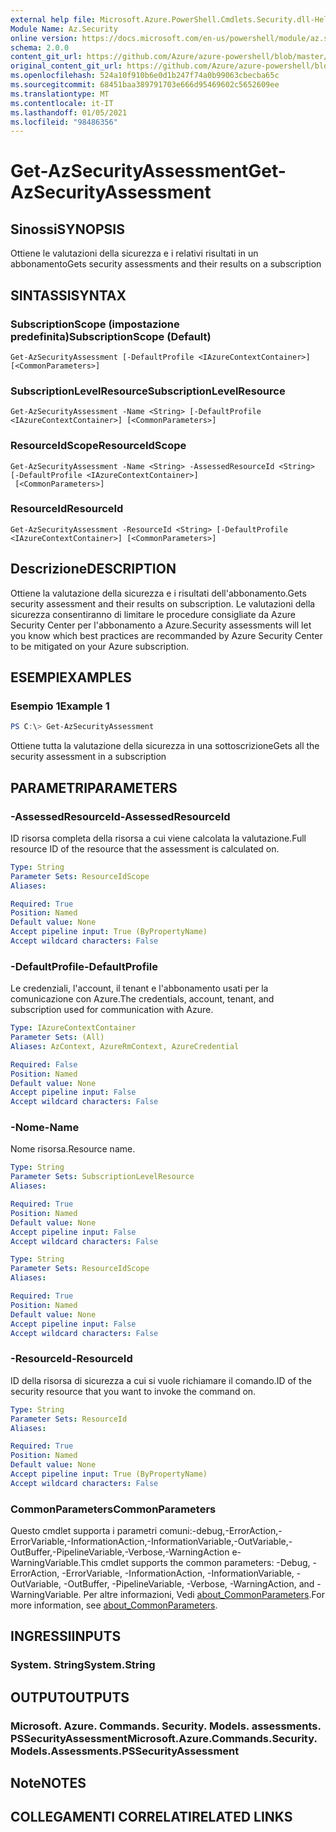 ```yaml
---
external help file: Microsoft.Azure.PowerShell.Cmdlets.Security.dll-Help.xml
Module Name: Az.Security
online version: https://docs.microsoft.com/en-us/powershell/module/az.security/Get-AzSecurityAssessment
schema: 2.0.0
content_git_url: https://github.com/Azure/azure-powershell/blob/master/src/Security/Security/help/Get-AzSecurityAssessment.md
original_content_git_url: https://github.com/Azure/azure-powershell/blob/master/src/Security/Security/help/Get-AzSecurityAssessment.md
ms.openlocfilehash: 524a10f910b6e0d1b247f74a0b99063cbecba65c
ms.sourcegitcommit: 68451baa389791703e666d95469602c5652609ee
ms.translationtype: MT
ms.contentlocale: it-IT
ms.lasthandoff: 01/05/2021
ms.locfileid: "98486356"
---
```

# <span data-ttu-id="cec16-101">Get-AzSecurityAssessment</span><span class="sxs-lookup"><span data-stu-id="cec16-101">Get-AzSecurityAssessment</span></span>

## <span data-ttu-id="cec16-102">Sinossi</span><span class="sxs-lookup"><span data-stu-id="cec16-102">SYNOPSIS</span></span>
<span data-ttu-id="cec16-103">Ottiene le valutazioni della sicurezza e i relativi risultati in un abbonamento</span><span class="sxs-lookup"><span data-stu-id="cec16-103">Gets security assessments and their results on a subscription</span></span>

## <span data-ttu-id="cec16-104">SINTASSI</span><span class="sxs-lookup"><span data-stu-id="cec16-104">SYNTAX</span></span>

### <span data-ttu-id="cec16-105">SubscriptionScope (impostazione predefinita)</span><span class="sxs-lookup"><span data-stu-id="cec16-105">SubscriptionScope (Default)</span></span>
```
Get-AzSecurityAssessment [-DefaultProfile <IAzureContextContainer>] [<CommonParameters>]
```

### <span data-ttu-id="cec16-106">SubscriptionLevelResource</span><span class="sxs-lookup"><span data-stu-id="cec16-106">SubscriptionLevelResource</span></span>
```
Get-AzSecurityAssessment -Name <String> [-DefaultProfile <IAzureContextContainer>] [<CommonParameters>]
```

### <span data-ttu-id="cec16-107">ResourceIdScope</span><span class="sxs-lookup"><span data-stu-id="cec16-107">ResourceIdScope</span></span>
```
Get-AzSecurityAssessment -Name <String> -AssessedResourceId <String> [-DefaultProfile <IAzureContextContainer>]
 [<CommonParameters>]
```

### <span data-ttu-id="cec16-108">ResourceId</span><span class="sxs-lookup"><span data-stu-id="cec16-108">ResourceId</span></span>
```
Get-AzSecurityAssessment -ResourceId <String> [-DefaultProfile <IAzureContextContainer>] [<CommonParameters>]
```

## <span data-ttu-id="cec16-109">Descrizione</span><span class="sxs-lookup"><span data-stu-id="cec16-109">DESCRIPTION</span></span>
<span data-ttu-id="cec16-110">Ottiene la valutazione della sicurezza e i risultati dell'abbonamento.</span><span class="sxs-lookup"><span data-stu-id="cec16-110">Gets security assessment and their results on subscription.</span></span> <span data-ttu-id="cec16-111">Le valutazioni della sicurezza consentiranno di limitare le procedure consigliate da Azure Security Center per l'abbonamento a Azure.</span><span class="sxs-lookup"><span data-stu-id="cec16-111">Security assessments will let you know which best practices are recommanded by Azure Security Center to be mitigated on your Azure subscription.</span></span>

## <span data-ttu-id="cec16-112">ESEMPI</span><span class="sxs-lookup"><span data-stu-id="cec16-112">EXAMPLES</span></span>

### <span data-ttu-id="cec16-113">Esempio 1</span><span class="sxs-lookup"><span data-stu-id="cec16-113">Example 1</span></span>
```powershell
PS C:\> Get-AzSecurityAssessment
```

<span data-ttu-id="cec16-114">Ottiene tutta la valutazione della sicurezza in una sottoscrizione</span><span class="sxs-lookup"><span data-stu-id="cec16-114">Gets all the security assessment in a subscription</span></span>

## <span data-ttu-id="cec16-115">PARAMETRI</span><span class="sxs-lookup"><span data-stu-id="cec16-115">PARAMETERS</span></span>

### <span data-ttu-id="cec16-116">-AssessedResourceId</span><span class="sxs-lookup"><span data-stu-id="cec16-116">-AssessedResourceId</span></span>
<span data-ttu-id="cec16-117">ID risorsa completa della risorsa a cui viene calcolata la valutazione.</span><span class="sxs-lookup"><span data-stu-id="cec16-117">Full resource ID of the resource that the assessment is calculated on.</span></span>

```yaml
Type: String
Parameter Sets: ResourceIdScope
Aliases:

Required: True
Position: Named
Default value: None
Accept pipeline input: True (ByPropertyName)
Accept wildcard characters: False
```

### <span data-ttu-id="cec16-118">-DefaultProfile</span><span class="sxs-lookup"><span data-stu-id="cec16-118">-DefaultProfile</span></span>
<span data-ttu-id="cec16-119">Le credenziali, l'account, il tenant e l'abbonamento usati per la comunicazione con Azure.</span><span class="sxs-lookup"><span data-stu-id="cec16-119">The credentials, account, tenant, and subscription used for communication with Azure.</span></span>

```yaml
Type: IAzureContextContainer
Parameter Sets: (All)
Aliases: AzContext, AzureRmContext, AzureCredential

Required: False
Position: Named
Default value: None
Accept pipeline input: False
Accept wildcard characters: False
```

### <span data-ttu-id="cec16-120">-Nome</span><span class="sxs-lookup"><span data-stu-id="cec16-120">-Name</span></span>
<span data-ttu-id="cec16-121">Nome risorsa.</span><span class="sxs-lookup"><span data-stu-id="cec16-121">Resource name.</span></span>

```yaml
Type: String
Parameter Sets: SubscriptionLevelResource
Aliases:

Required: True
Position: Named
Default value: None
Accept pipeline input: False
Accept wildcard characters: False
```

```yaml
Type: String
Parameter Sets: ResourceIdScope
Aliases:

Required: True
Position: Named
Default value: None
Accept pipeline input: False
Accept wildcard characters: False
```

### <span data-ttu-id="cec16-122">-ResourceId</span><span class="sxs-lookup"><span data-stu-id="cec16-122">-ResourceId</span></span>
<span data-ttu-id="cec16-123">ID della risorsa di sicurezza a cui si vuole richiamare il comando.</span><span class="sxs-lookup"><span data-stu-id="cec16-123">ID of the security resource that you want to invoke the command on.</span></span>

```yaml
Type: String
Parameter Sets: ResourceId
Aliases:

Required: True
Position: Named
Default value: None
Accept pipeline input: True (ByPropertyName)
Accept wildcard characters: False
```

### <span data-ttu-id="cec16-124">CommonParameters</span><span class="sxs-lookup"><span data-stu-id="cec16-124">CommonParameters</span></span>
<span data-ttu-id="cec16-125">Questo cmdlet supporta i parametri comuni:-debug,-ErrorAction,-ErrorVariable,-InformationAction,-InformationVariable,-OutVariable,-OutBuffer,-PipelineVariable,-Verbose,-WarningAction e-WarningVariable.</span><span class="sxs-lookup"><span data-stu-id="cec16-125">This cmdlet supports the common parameters: -Debug, -ErrorAction, -ErrorVariable, -InformationAction, -InformationVariable, -OutVariable, -OutBuffer, -PipelineVariable, -Verbose, -WarningAction, and -WarningVariable.</span></span> <span data-ttu-id="cec16-126">Per altre informazioni, Vedi [about_CommonParameters](http://go.microsoft.com/fwlink/?LinkID=113216).</span><span class="sxs-lookup"><span data-stu-id="cec16-126">For more information, see [about_CommonParameters](http://go.microsoft.com/fwlink/?LinkID=113216).</span></span>

## <span data-ttu-id="cec16-127">INGRESSI</span><span class="sxs-lookup"><span data-stu-id="cec16-127">INPUTS</span></span>

### <span data-ttu-id="cec16-128">System. String</span><span class="sxs-lookup"><span data-stu-id="cec16-128">System.String</span></span>

## <span data-ttu-id="cec16-129">OUTPUT</span><span class="sxs-lookup"><span data-stu-id="cec16-129">OUTPUTS</span></span>

### <span data-ttu-id="cec16-130">Microsoft. Azure. Commands. Security. Models. assessments. PSSecurityAssessment</span><span class="sxs-lookup"><span data-stu-id="cec16-130">Microsoft.Azure.Commands.Security.Models.Assessments.PSSecurityAssessment</span></span>

## <span data-ttu-id="cec16-131">Note</span><span class="sxs-lookup"><span data-stu-id="cec16-131">NOTES</span></span>

## <span data-ttu-id="cec16-132">COLLEGAMENTI CORRELATI</span><span class="sxs-lookup"><span data-stu-id="cec16-132">RELATED LINKS</span></span>
